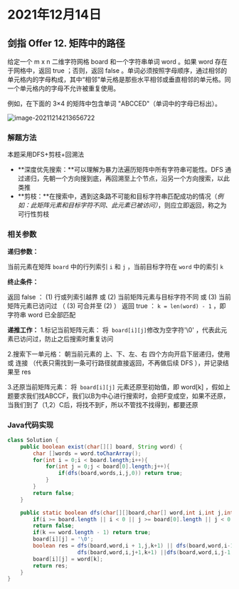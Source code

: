 #                                 2021年12月14日

## 剑指 Offer 12. 矩阵中的路径

给定一个 m x n 二维字符网格 board 和一个字符串单词 word 。如果 word 存在于网格中，返回 true ；否则，返回 false 。单词必须按照字母顺序，通过相邻的单元格内的字母构成，其中“相邻”单元格是那些水平相邻或垂直相邻的单元格。同一个单元格内的字母不允许被重复使用。

例如，在下面的 3×4 的矩阵中包含单词 "ABCCED"（单词中的字母已标出）。

![image-20211214213656722](C:\Users\zhangkunsong\AppData\Roaming\Typora\typora-user-images\image-20211214213656722.png)

### 解题方法

本题采用DFS+剪枝+回溯法

- **深度优先搜索：**可以理解为暴力法遍历矩阵中所有字符串可能性。DFS 通过递归，先朝一个方向搜到底，再回溯至上个节点，沿另一个方向搜索，以此类推
- **剪枝：**在搜索中，遇到这条路不可能和目标字符串匹配成功的情况（*例如：此矩阵元素和目标字符不同、此元素已被访问）*，则应立即返回，称之为可行性剪枝

### 相关参数

**递归参数：**

 当前元素在矩阵 `board` 中的行列索引 `i` 和 `j` ，当前目标字符在 `word` 中的索引 `k`

**终止条件：**

返回 false ： (1) 行或列索引越界 或 (2) 当前矩阵元素与目标字符不同 或 (3) 当前矩阵元素已访问过 （ (3) 可合并至 (2) ） 
返回 true ： `k = len(word) - 1` ，即字符串 word 已全部匹配

**递推工作：**
1.标记当前矩阵元素： 将` board[i][j]`修改为空字符'\0' ，代表此元素已访问过，防止之后搜索时重复访问 

2.搜索下一单元格： 朝当前元素的 上、下、左、右 四个方向开启下层递归，使用 或 连接 （代表只需找到一条可行路径就直接返回，不再做后续 DFS ），并记录结果至 res 

3.还原当前矩阵元素： 将` board[i][j]` 元素还原至初始值，即 word[k] ，假如上题要求我们找ABCCF，我们以B为中心进行搜索时，会把F变成空，如果不还原，当我们到了（1,2）C后，将找不到F，所以不管找不找得到，都要还原

### Java代码实现

```java
class Solution {
    public boolean exist(char[][] board, String word) {
        char []words = word.toCharArray();
        for(int i = 0;i < board.length;i++){
            for(int j = 0;j < board[0].length;j++){
                if(dfs(board,words,i,j,0)) return true;
            }
        }
        return false;
    }

    public static boolean dfs(char[][]board,char[] word,int i,int j,int k){
        if(i >= board.length || i < 0 || j >= board[0].length || j < 0 || board[i][j] != word[k]) 
        return false;
        if(k == word.length - 1) return true;
        board[i][j] = '\0';
        boolean res = dfs(board,word,i + 1,j,k+1) || dfs(board,word,i-1,j,k + 1) ||
                      dfs(board,word,i,j+1,k+1) ||dfs(board,word,i,j-1,k+1);
        board[i][j] = word[k];
        return res;
    }
}
```


